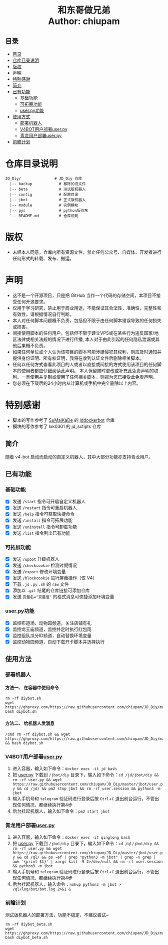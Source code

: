 <h1 align="center">
  和东哥做兄弟
  <br>
  Author: chiupam
</h1>

## 目录
- [目录](#目录)
- [仓库目录说明](#仓库目录说明)
- [版权](#版权)
- [声明](#声明)
- [特别感谢](#特别感谢)
- [简介](#简介)
- [已有功能](#已有功能)
  - [基础功能](#基础功能)
  - [可拓展功能](#可拓展功能)
  - [user.py功能](#userpy功能)
- [使用方式](#使用方式)
  - [部署机器人](#部署机器人)
  - [V4BOT用户部署user.py](#v4bot用户部署userpy)
  - [青龙用户部署user.py](#青龙用户部署userpy)
- [前瞻计划](#前瞻计划)
# 仓库目录说明
```text
JD_Diy/               # JD_Diy 仓库
  |-- backup            # 移除的旧文件
  |-- beta              # 测试版机器人
  |-- config            # 配置目录
  |-- jbot              # 正式版机器人
  |-- module            # 实例模块
  |-- pys               # python版京东
  `-- README.md         # 仓库说明
```
# 版权
- 未经本人同意，仓库内所有资源文件，禁止任何公众号、自媒体、开发者进行任何形式的转载、发布、搬运。
# 声明
- 这不是一个开源项目，只是把 GitHub 当作一个代码的存储空间，本项目不接受任何开源要求。
- 仅用于学习研究，禁止用于商业用途，不能保证其合法性，准确性，完整性和有效性，请根据情况自行判断。
- 本人对任何脚本问题概不负责，包括但不限于由任何脚本错误导致的任何损失或损害。
- 间接使用脚本的任何用户，包括但不限于建立VPS或在某些行为违反国家/地区法律或相关法规的情况下进行传播, 本人对于由此引起的任何隐私泄漏或其他后果概不负责。
- 如果任何单位或个人认为该项目的脚本可能涉嫌侵犯其权利，则应及时通知并提供身份证明、所有权证明，我将在收到认证文件后删除相关脚本。
- 任何以任何方式查看此项目的人或者以直接或间接的方式使用该项目的任何脚本的使用者都应仔细阅读此声明。 本人保留随时更改或补充此免责声明的权利。一旦使用并复制或使用了任何相关脚本，则视为您已接受此免责声明。
- 您必须在下载后的24小时内从计算机或手机中完全删除以上内容。
# 特别感谢
- 脚本的写作参考了 [SuMaiKaDe](https://github.com/SuMaiKaDe) 的 [jddockerbot](https://github.com/SuMaiKaDe/bot) 仓库
- 模块的写作参考了 lxk0301 的 jd_sctipts 仓库
## 简介
随着 v4-bot 启动而启动的自定义机器人，其中大部分功能亦支持青龙用户。
## 已有功能
### 基础功能
- [x] 发送 `/start` 指令可开启自定义机器人
- [x] 发送 `/restart` 指令可重启机器人
- [x] 发送 `/help` 指令可获取快捷命令
- [x] 发送 `/install` 指令可拓展功能
- [x] 发送 `/uninstall` 指令可卸载功能
- [x] 发送 `/list` 指令列出已有功能
### 可拓展功能
- [x] 发送 `/upbot` 升级机器人
- [x] 发送 `/checkcookie` 检测过期情况
- [x] 发送 `/export` 修改环境变量
- [x] 发送 `/blockcookie` 进行屏蔽操作（仅 V4）
- [x] 下载 `.js` `.py` `.sh` 的 `raw` 文件
- [x] 添加以 `.git` 结尾的仓库链接可添加仓库
- [x] 发送 `变量名="变量值"` 的格式消息可快捷添加环境变量
### user.py功能
- [x] 监控布道场、动物园频道，关注店铺有礼
- [x] 监控龙王庙频道，监控并定时执行红包雨
- [x] 监控组队瓜分ID频道，自动替换环境变量
- [x] 监控动物园频道，自动下载开卡脚本并选择执行
## 使用方法
### 部署机器人
#### 方法一、 在容器中使用命令
```shell
rm -rf diybot.sh
wget https://ghproxy.com/https://raw.githubusercontent.com/chiupam/JD_Diy/master/config/diybot.sh
bash diybot.sh
```
#### 方法二、 给机器人发消息
```text
/cmd rm -rf diybot.sh && wget https://ghproxy.com/https://raw.githubusercontent.com/chiupam/JD_Diy/master/config/diybot.sh && bash diybot.sh
```
### V4BOT用户部署[user.py](https://github.com/chiupam/JD_Diy/blob/main/jbot/user.py)
1. 进入容器，输入如下命令：`docker exec -it jd bash`
2. 把 [user.py](https://github.com/chiupam/JD_Diy/blob/main/jbot/user.py) 下载到 `/jbot/diy` 目录下，输入如下命令：`cd /jd/jbot/diy && rm -rf user.py && wget https://raw.githubusercontent.com/chiupam/JD_Diy/master/jbot/user.py && cd /jd/ && pm2 stop jbot && rm -rf user.session && python3 -m jbot`
3. 输入手机号和 `telegram` 验证码进行登录后按 `Ctrl`+`C` 退出前台运行，不管出现任何情况，都继续执行第4步
4. 后台挂起机器人，输入如下命令：`pm2 start jbot`
### 青龙用户部署[user.py](https://github.com/chiupam/JD_Diy/blob/main/jbot/user.py) 
1. 进入容器，输入如下命令：`docker exec -it qinglong bash`
2. 把 [user.py](https://github.com/chiupam/JD_Diy/blob/main/jbot/user.py) 下载到 `/jbot/diy` 目录下，输入如下命令：`cd /ql/jbot/diy && rm -rf user.py && wget https://raw.githubusercontent.com/chiupam/JD_Diy/master/jbot/user.py && cd /ql/ && ps -ef | grep "python3 -m jbot" | grep -v grep | awk '{print $1}' | xargs kill -9 2>/dev/null && rm -rf user.session && python3 -m jbot`
3. 输入手机号和 `telegram` 验证码进行登录后按 `Ctrl`+`C` 退出前台运行，不管出现任何情况，都继续执行第4步
4. 后台挂起机器人，输入命令：`nohup python3 -m jbot > /ql/log/bot/bot.log 2>&1 &`
### 前瞻计划
测试版机器人的部署方法，功能不稳定，不建议尝试~
```shell
rm -rf diybot_beta.sh
wget https://ghproxy.com/https://raw.githubusercontent.com/chiupam/JD_Diy/master/config/diybot_beta.sh
bash diybot_beta.sh
```